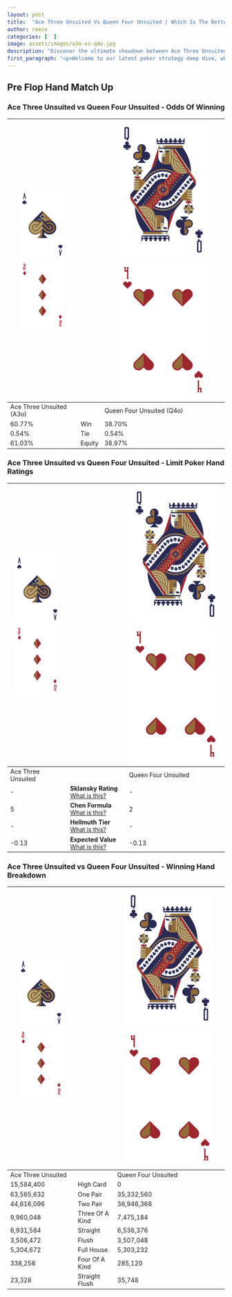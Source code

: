 ```yaml
---
layout: post
title:  "Ace Three Unsuited Vs Queen Four Unsuited | Which Is The Better Hand In Poker? A Complete Guide"
author: reece
categories: [  ]
image: assets/images/a3o-vs-q4o.jpg
description: "Discover the ultimate showdown between Ace Three Unsuited and Queen Four Unsuited in poker! Uncover the odds, strategies, and scenarios where one hand triumphs over the other. Get ready to up your poker game with this thrilling analysis."
first_paragraph: "<p>Welcome to our latest poker strategy deep dive, where we're pitting two distinct hands against each other in a high-stakes showdown: Ace Three Unsuited vs Queen Four Unsuited.</p><p>In the dynamic world of poker, every decision counts, and knowing which hand holds the upper hand is key to your success at the table.</p><p>In this article, we'll dissect these two hands, explore the scenarios where one dominates the other, and equip you with the knowledge to make strategic choices that can tip the odds in your favor.</p><p>Get ready to unravel the intriguing dynamics of these poker hands and elevate your game to new heights.</p>"
---
```




[comment]: # (sp0)

## Pre Flop Hand Match Up

<div class="table hand-ratings" markdown="1"> 



### Ace Three Unsuited vs Queen Four Unsuited - Odds Of Winning


    
| ![image info](assets/images/hand1/A.png) ![image info](assets/images/hand1/3o.png) |  | ![image info](assets/images/hand2/Q.png) ![image info](assets/images/hand2/4o.png) |
| -------- | -------- | -------- |
| Ace Three Unsuited (A3o) |  | Queen Four Unsuited (Q4o) |
| 60.77% | Win | 38.70% |
| 0.54% | Tie | 0.54% |
| 61.03% | Equity | 38.97% |




[comment]: # (sp1)



### Ace Three Unsuited vs Queen Four Unsuited - Limit Poker Hand Ratings


    
| ![image info](assets/images/hand1/A.png) ![image info](assets/images/hand1/3o.png) |  | ![image info](assets/images/hand2/Q.png) ![image info](assets/images/hand2/4o.png) |
| -------- | -------- | -------- |
| Ace Three Unsuited |  | Queen Four Unsuited |
| - | **Sklansky Rating** [What is this?](/sklansky-rating-explained) | - |
| 5 | **Chen Formula** [What is this?](/chen-formula-explained) | 2 |
| - | **Hellmuth Tier** [What is this?](/Hellmuth-tier-explained) | - |
| -0.13 | **Expected Value** [What is this?](/expected-value-explained) | -0.13 |




[comment]: # (sp2)



### Ace Three Unsuited vs Queen Four Unsuited - Winning Hand Breakdown


    
| ![image info](assets/images/hand1/A.png) ![image info](assets/images/hand1/3o.png) |  | ![image info](assets/images/hand2/Q.png) ![image info](assets/images/hand2/4o.png) |
| -------- | -------- | -------- |
| Ace Three Unsuited |  | Queen Four Unsuited |
| 15,584,400 | High Card | 0 |
| 63,565,632 | One Pair | 35,332,560 |
| 44,616,096 | Two Pair | 36,946,368 |
| 9,960,048 | Three Of A Kind | 7,475,184 |
| 6,931,584 | Straight | 6,536,376 |
| 3,506,472 | Flush | 3,507,048 |
| 5,304,672 | Full House | 5,303,232 |
| 338,256 | Four Of A Kind | 285,120 |
| 23,328 | Straight Flush | 35,748 |




[comment]: # (sp3)



</div>

[comment]: # (sp4)



[comment]: # (sp5)

